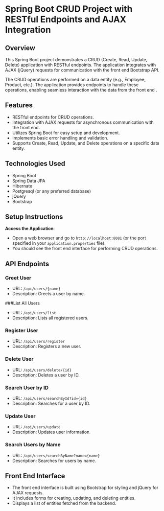 # Spring Boot CRUD Project with RESTful Endpoints and AJAX Integration

## Overview
This Spring Boot project demonstrates a CRUD (Create, Read, Update, Delete) application with RESTful endpoints. The application integrates with AJAX (jQuery) requests for communication with the front end Bootstrap API. 

The CRUD operations are performed on a data entity (e.g., Employee, Product, etc.). The application provides endpoints to handle these operations, enabling seamless interaction with the data from the front end .

## Features
- RESTful endpoints for CRUD operations.
- Integration with AJAX requests for asynchronous communication with the front end.
- Utilizes Spring Boot for easy setup and development.
- Implements basic error handling and validation.
- Supports Create, Read, Update, and Delete operations on a specific data entity.

## Technologies Used
- Spring Boot
- Spring Data JPA
- Hibernate
- Postgresql (or any preferred database)
- jQuery
- Bootstrap

## Setup Instructions
**Access the Application**:
- Open a web browser and go to `http://localhost:8081` (or the port specified in your `application.properties` file).
- You should see the front end interface for performing CRUD operations.

## API Endpoints

### Greet User

- URL: `/api/users/{name}`
- Description: Greets a user by name.

###List All Users

- URL: `/api/users/list`
- Description: Lists all registered users.

### Register User

- URL: `/api/users/register`
- Description: Registers a new user.

### Delete User

- URL: `/api/users/delete/{id}`
- Description: Deletes a user by ID.

### Search User by ID

- URL: `/api/users/searchById?id={id}`
- Description: Searches for a user by ID.

### Update User

- URL: `/api/users/update`
- Description: Updates user information.

### Search Users by Name

- URL: `/api/users/searchByName?name={name}`
- Description: Searches for users by name.


## Front End Interface
- The front end interface is built using Bootstrap for styling and jQuery for AJAX requests.
- It includes forms for creating, updating, and deleting entities.
- Displays a list of entities fetched from the backend.


